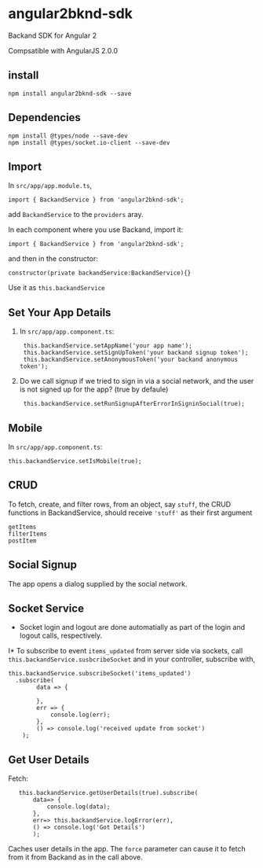 # angular2bknd-sdk

Backand SDK for Angular 2 

Compsatible with AngularJS 2.0.0

## install

    npm install angular2bknd-sdk --save

## Dependencies

    npm install @types/node --save-dev 
    npm install @types/socket.io-client --save-dev 

## Import

In `src/app/app.module.ts`,

    import { BackandService } from 'angular2bknd-sdk';

add `BackandService` to the `providers` aray.

In each component where you use Backand, import it:

    import { BackandService } from 'angular2bknd-sdk';

and then in the constructor:

    constructor(private backandService:BackandService){}

Use it as `this.backandService`

## Set Your App Details

1. In `src/app/app.component.ts`:
    
        this.backandService.setAppName('your app name');
        this.backandService.setSignUpToken('your backand signup token');
        this.backandService.setAnonymousToken('your backand anonymous token');

2. Do we call signup if we tried to sign in via a social network, 
   and the user is not signed up for the app? (true by defaule)

        this.backandService.setRunSignupAfterErrorInSigninSocial(true);


## Mobile

In `src/app/app.component.ts`:

    this.backandService.setIsMobile(true);

## CRUD

To fetch, create, and filter rows, from an object, say `stuff`, the CRUD functions in BackandService, should receive `'stuff'` as their first argument

    getItems
    filterItems
    postItem

## Social Signup 

The app opens a dialog supplied by the social network. 

## Socket Service
  
* Socket login and logout are done automatially as part of the login and logout calls, respectively.

I* To subscribe to event `items_updated` from server side via sockets, 
call `this.backandService.susbcribeSocket` and in your controller, subscribe with,

    this.backandService.subscribeSocket('items_updated')
      .subscribe(
            data => {
             
            },
            err => {
                console.log(err);
            },
            () => console.log('received update from socket')
        );

## Get User Details

Fetch:

       this.backandService.getUserDetails(true).subscribe(
           data=> {
               console.log(data);
           },
           err=> this.backandService.logError(err),
           () => console.log('Got Details')
           );

Caches user details in the app. The `force` parameter can cause it to fetch from it from Backand as in the call above.
